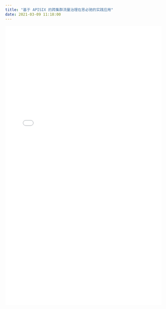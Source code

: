 ```yaml
---
title: "基于 APISIX 的跨集群流量治理在思必驰的实践应用"
date: 2021-03-09 11:18:00
---
```


<iframe src="//player.bilibili.com/player.html?aid=246067431&bvid=BV1Sv411x7gS&cid=276962408&page=4" frameborder="0" scrolling="no" style="display: block; min-width: 100%; width: 100px; height: 900px; border: none; overflow: auto;"></iframe>
